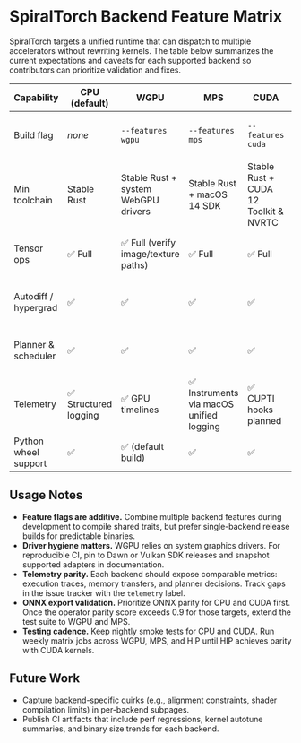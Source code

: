 # SpiralTorch Backend Feature Matrix

SpiralTorch targets a unified runtime that can dispatch to multiple accelerators without rewriting kernels. The table below summarizes the current expectations and caveats for each supported backend so contributors can prioritize validation and fixes.

| Capability | CPU (default) | WGPU | MPS | CUDA | HIP / ROCm |
|------------|---------------|------|-----|------|------------|
| Build flag | _none_ | `--features wgpu` | `--features mps` | `--features cuda` | `--features "hip,st-backend-hip/hip-real"` |
| Min toolchain | Stable Rust | Stable Rust + system WebGPU drivers | Stable Rust + macOS 14 SDK | Stable Rust + CUDA 12 Toolkit & NVRTC | Stable Rust + ROCm 6 toolchain |
| Tensor ops | ✅ Full | ✅ Full (verify image/texture paths) | ✅ Full | ✅ Full | ⚠️ Incomplete complex kernels |
| Autodiff / hypergrad | ✅ | ✅ | ✅ | ✅ | ⚠️ Requires additional testing |
| Planner & scheduler | ✅ | ✅ | ✅ | ✅ | ⚠️ Needs async queue profiling |
| Telemetry | ✅ Structured logging | ✅ GPU timelines | ✅ Instruments via macOS unified logging | ✅ CUPTI hooks planned | ⚠️ Pending counter wiring |
| Python wheel support | ✅ | ✅ (default build) | ✅ | ✅ | ⚠️ Needs wheel audit |

## Usage Notes
- **Feature flags are additive.** Combine multiple backend features during development to compile shared traits, but prefer single-backend release builds for predictable binaries.
- **Driver hygiene matters.** WGPU relies on system graphics drivers. For reproducible CI, pin to Dawn or Vulkan SDK releases and snapshot supported adapters in documentation.
- **Telemetry parity.** Each backend should expose comparable metrics: execution traces, memory transfers, and planner decisions. Track gaps in the issue tracker with the `telemetry` label.
- **ONNX export validation.** Prioritize ONNX parity for CPU and CUDA first. Once the operator parity score exceeds 0.9 for those targets, extend the test suite to WGPU and MPS.
- **Testing cadence.** Keep nightly smoke tests for CPU and CUDA. Run weekly matrix jobs across WGPU, MPS, and HIP until HIP achieves parity with CUDA kernels.

## Future Work
- Capture backend-specific quirks (e.g., alignment constraints, shader compilation limits) in per-backend subpages.
- Publish CI artifacts that include perf regressions, kernel autotune summaries, and binary size trends for each backend.

